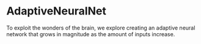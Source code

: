 # AdaptiveNeuralNet
To exploit the wonders of the brain, we explore creating an adaptive neural network that grows in magnitude as the amount of inputs increase.
